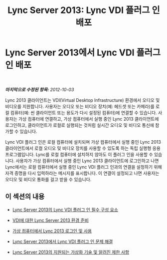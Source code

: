 ﻿---
title: 'Lync Server 2013: Lync VDI 플러그 인 배포'
TOCTitle: Lync VDI 플러그 인 배포
ms:assetid: 11d3bd5d-6dd3-471c-b842-b072fa197714
ms:mtpsurl: https://technet.microsoft.com/ko-kr/library/JJ204683(v=OCS.15)
ms:contentKeyID: 49302858
ms.date: 08/10/2015
mtps_version: v=OCS.15
ms.translationtype: HT
---

# Lync Server 2013에서 Lync VDI 플러그 인 배포

 

_**마지막으로 수정된 항목:** 2012-10-03_

Lync 2013 클라이언트는 VDI(Virtual Desktop Infrastructure) 환경에서 오디오 및 비디오를 지원합니다. 사용자는 오디오 또는 비디오 장치(예: 헤드셋 또는 카메라)를 로컬 컴퓨터(예: 씬 클라이언트 또는 용도가 다시 설정된 컴퓨터)에 연결할 수 있습니다. 사용자는 가상 컴퓨터에 연결하고, 가상 컴퓨터에서 실행 중인 Lync 2013 클라이언트에 로그인하고, 클라이언트가 로컬로 실행되는 것처럼 실시간 오디오 및 비디오 통신에 참가할 수 있습니다.

Lync VDI 플러그 인은 로컬 컴퓨터에 설치되며 가상 컴퓨터에서 실행 중인 Lync 2013 클라이언트에서 로컬 오디오 및 비디오 장치를 사용할 수 있도록 하는 독립 실행형 응용 프로그램입니다. Lync를 로컬 컴퓨터에 설치하지 않아도 이 플러그 인을 사용할 수 있습니다. 사용자가 가상 컴퓨터에서 실행 중인 Lync 2013 클라이언트에 로그인하고 나면 Lync에서는 로컬 컴퓨터에서 실행 중인 Lync VDI 플러그 인과의 연결을 설정하기 위해 자격 증명을 다시 입력하라는 메시지를 표시합니다. 이 연결이 설정되고 나면 사용자는 오디오 및 비디오 통화를 걸고 받을 수 있습니다.

## 이 섹션의 내용

  - [Lync Server 2013의 Lync VDI 플러그 인 필수 구성 요소](lync-server-2013-lync-vdi-plug-in-prerequisites.md)

  - [VDI에 대한 Lync Server 2013 환경 준비](lync-server-2013-preparing-your-environment-for-vdi.md)

  - [가상 컴퓨터에서 Lync 2013 로그인 및 사용](lync-server-2013-signing-in-and-using-lync-2013-on-the-virtual-machine.md)

  - [Lync Server 2013에서 Lync VDI 플러그 인 문제 해결](lync-server-2013-troubleshooting-the-lync-vdi-plug-in.md)

  - [Lync Server 2013의 지원되는 가상화 기술 및 알려진 제한 사항](lync-server-2013-supported-virtualization-technologies-and-known-limitations.md)


